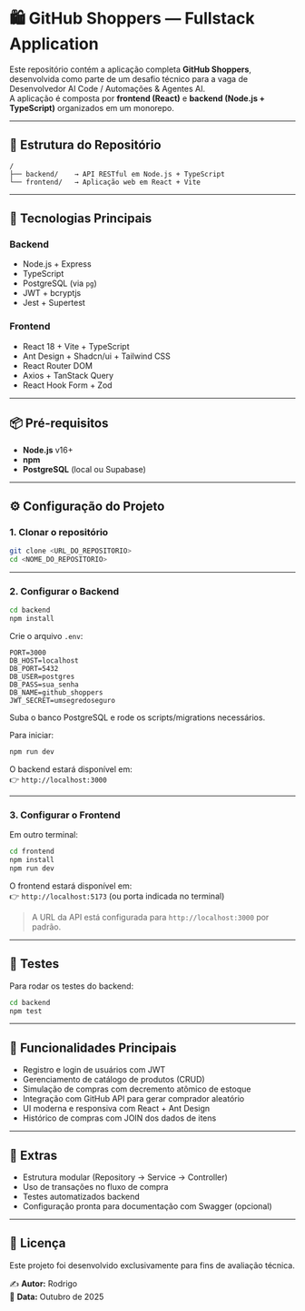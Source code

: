 # 🛍️ GitHub Shoppers — Fullstack Application

Este repositório contém a aplicação completa **GitHub Shoppers**, desenvolvida como parte de um desafio técnico para a vaga de Desenvolvedor AI Code / Automações & Agentes AI.  
A aplicação é composta por **frontend (React)** e **backend (Node.js + TypeScript)** organizados em um monorepo.

---

## 📂 Estrutura do Repositório

```
/
├── backend/    → API RESTful em Node.js + TypeScript
└── frontend/   → Aplicação web em React + Vite
```

---

## 🚀 Tecnologias Principais

### Backend
- Node.js + Express
- TypeScript
- PostgreSQL (via `pg`)
- JWT + bcryptjs
- Jest + Supertest

### Frontend
- React 18 + Vite + TypeScript
- Ant Design + Shadcn/ui + Tailwind CSS
- React Router DOM
- Axios + TanStack Query
- React Hook Form + Zod

---

## 📦 Pré-requisitos

- **Node.js** v16+
- **npm**
- **PostgreSQL** (local ou Supabase)

---

## ⚙️ Configuração do Projeto

### 1. Clonar o repositório
```bash
git clone <URL_DO_REPOSITORIO>
cd <NOME_DO_REPOSITORIO>
```

---

### 2. Configurar o **Backend**

```bash
cd backend
npm install
```

Crie o arquivo `.env`:
```
PORT=3000
DB_HOST=localhost
DB_PORT=5432
DB_USER=postgres
DB_PASS=sua_senha
DB_NAME=github_shoppers
JWT_SECRET=umsegredoseguro
```

Suba o banco PostgreSQL e rode os scripts/migrations necessários.

Para iniciar:
```bash
npm run dev
```

O backend estará disponível em:  
👉 `http://localhost:3000`

---

### 3. Configurar o **Frontend**

Em outro terminal:
```bash
cd frontend
npm install
npm run dev
```

O frontend estará disponível em:  
👉 `http://localhost:5173` (ou porta indicada no terminal)

> A URL da API está configurada para `http://localhost:3000` por padrão.

---

## 🧪 Testes

Para rodar os testes do backend:
```bash
cd backend
npm test
```

---

## 📌 Funcionalidades Principais

- Registro e login de usuários com JWT
- Gerenciamento de catálogo de produtos (CRUD)
- Simulação de compras com decremento atômico de estoque
- Integração com GitHub API para gerar comprador aleatório
- UI moderna e responsiva com React + Ant Design
- Histórico de compras com JOIN dos dados de itens

---

## 📝 Extras

- Estrutura modular (Repository → Service → Controller)
- Uso de transações no fluxo de compra
- Testes automatizados backend
- Configuração pronta para documentação com Swagger (opcional)

---

## 📄 Licença

Este projeto foi desenvolvido exclusivamente para fins de avaliação técnica.

✍️ **Autor:** Rodrigo  
📅 **Data:** Outubro de 2025
